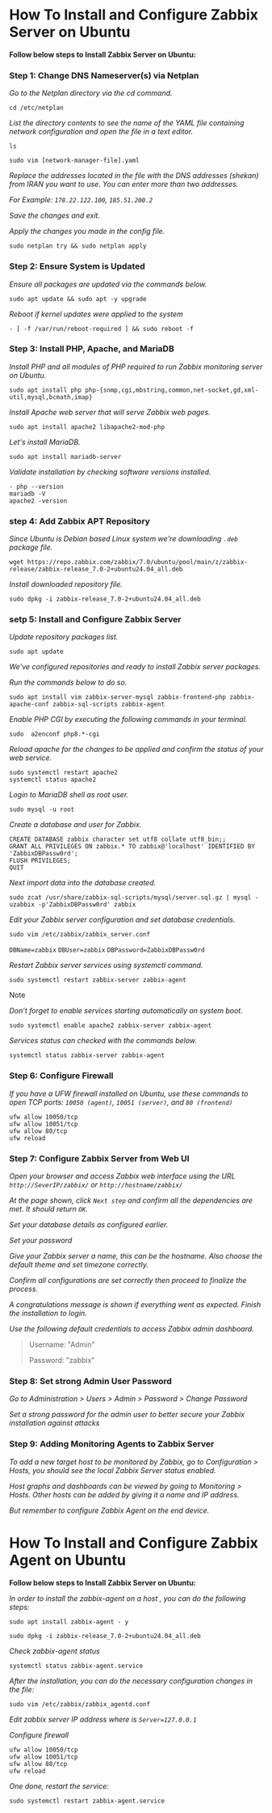 # How To Install and Configure Zabbix Server on Ubuntu #
**Follow below steps to Install Zabbix Server on Ubuntu:**
### Step 1: Change DNS Nameserver(s) via Netplan ###
*Go to the Netplan directory via the cd command.*
```
cd /etc/netplan
```
*List the directory contents to see the name of the YAML file containing network configuration and open the file in a text editor.*
```
ls
```
```
sudo vim [network-manager-file].yaml
```
*Replace the addresses located in the file with the DNS addresses (shekan) from IRAN you want to use. You can enter more than two addresses.*

*For Example: `178.22.122.100`, `185.51.200.2`*

*Save the changes and exit.*

*Apply the changes you made in the config file.*
```
sudo netplan try && sudo netplan apply
```
### Step 2: Ensure System is Updated ###
*Ensure all packages are updated via the commands below.*
```
sudo apt update && sudo apt -y upgrade
```
*Reboot if kernel updates were applied to the system*
```
- [ -f /var/run/reboot-required ] && sudo reboot -f
```
### Step 3: Install PHP, Apache, and MariaDB ###
*Install PHP and all modules of PHP required to run Zabbix monitoring server on Ubuntu.*

```
sudo apt install php php-{snmp,cgi,mbstring,common,net-socket,gd,xml-util,mysql,bcmath,imap}
```
*Install Apache web server that will serve Zabbix web pages.*
```
sudo apt install apache2 libapache2-mod-php
```
*Let's install MariaDB.*
```
sudo apt install mariadb-server
```
*Validate installation by checking software versions installed.*
```
- php --version
mariadb -V
apache2 -version
```
### step 4: Add Zabbix APT Repository ###
*Since Ubuntu is Debian based Linux system we're downloading `.deb` package file.*
```
wget https://repo.zabbix.com/zabbix/7.0/ubuntu/pool/main/z/zabbix-release/zabbix-release_7.0-2+ubuntu24.04_all.deb
```
*Install downloaded repository file.*
```
sudo dpkg -i zabbix-release_7.0-2+ubuntu24.04_all.deb
```
### setp 5: Install and Configure Zabbix Server ###
*Update repository packages list.*
```
sudo apt update
```
*We've configured repositories and ready to install Zabbix server packages.*

*Run the commands below to do so.*
```
sudo apt install vim zabbix-server-mysql zabbix-frontend-php zabbix-apache-conf zabbix-sql-scripts zabbix-agent
```
*Enable PHP CGI by executing the following commands in your terminal.*
```
sudo  a2enconf php8.*-cgi
```
*Reload apache for the changes to be applied and confirm the status of your web service.*
```
sudo systemctl restart apache2
systemctl status apache2
```
*Login to MariaDB shell as _root_ user.*
```
sudo mysql -u root
```
*Create a database and user for Zabbix.*
```
CREATE DATABASE zabbix character set utf8 collate utf8_bin;;
GRANT ALL PRIVILEGES ON zabbix.* TO zabbix@'localhost' IDENTIFIED BY 'ZabbixDBPassw0rd';
FLUSH PRIVILEGES; 
QUIT
```
*Next import data into the database created.*
```
sudo zcat /usr/share/zabbix-sql-scripts/mysql/server.sql.gz | mysql -uzabbix -p'ZabbixDBPassw0rd' zabbix
```
*Edit your Zabbix server configuration and set database credentials.*
```
sudo vim /etc/zabbix/zabbix_server.conf
```
`DBName=zabbix`
`DBUser=zabbix`
`DBPassword=ZabbixDBPassw0rd`

*Restart Zabbix server services using systemctl command.*
```
sudo systemctl restart zabbix-server zabbix-agent
```
> [!NOTE]
*Don’t forget to enable services starting automatically on system boot.*
```
sudo systemctl enable apache2 zabbix-server zabbix-agent
```
*Services status can checked with the commands below.*
```
systemctl status zabbix-server zabbix-agent
```
### Step 6: Configure Firewall ###
*If you have a UFW firewall installed on Ubuntu, use these commands to open TCP ports: `10050 (agent)`, `10051 (server)`, and `80 (frontend)`*
```
ufw allow 10050/tcp
ufw allow 10051/tcp
ufw allow 80/tcp
ufw reload
```
### Step 7: Configure Zabbix Server from Web UI ###
*Open your browser and access Zabbix web interface using the URL `http://SeverIP/zabbix/` or `http://hostname/zabbix/`*

*At the page shown, click `Next step` and confirm all the dependencies are met. It should return `OK`.*

*Set your database details as configured earlier.*

*Set your password*

*Give your Zabbix server a name, this can be the hostname. Also choose the default theme and set timezone correctly.*

*Confirm all configurations are set correctly then proceed to finalize the process.*

*A congratulations message is shown if everything went as expected. Finish the installation to login.*

*Use the following default credentials to access Zabbix admin dashboard.*

> Username: "Admin"
> 
>Password: "zabbix"
### Step 8: Set strong Admin User Password ###
*Go to Administration > Users > Admin > Password > Change Password*

*Set a strong password for the admin user to better secure your Zabbix installation against attacks*
### Step 9: Adding Monitoring Agents to Zabbix Server ###
*To add a new target host to be monitored by Zabbix, go to Configuration > Hosts, you should see the local Zabbix Server status enabled.*

*Host graphs and dashboards can be viewed by going to Monitoring > Hosts. Other hosts can be added by giving it a name and IP address.*

*But remember to configure Zabbix Agent on the end device.*

# How To Install and Configure Zabbix Agent on Ubuntu #
**Follow below steps to Install Zabbix Server on Ubuntu:**

*In order to install the zabbix-agent on a host , you can do the following steps:*
```
sudo apt install zabbix-agent - y
```
```
sudo dpkg -i zabbix-release_7.0-2+ubuntu24.04_all.deb
```
*Check zabbix-agent status*
```
systemctl status zabbix-agent.service
```
*After the installation, you can do the necessary configuration changes in the file:*
```
sudo vim /etc/zabbix/zabbix_agentd.conf
```
*Edit zabbix server IP address where is `Server=127.0.0.1`*

*Configure firewall*
```
ufw allow 10050/tcp
ufw allow 10051/tcp
ufw allow 80/tcp
ufw reload
```
*One done, restart the service:*
```
sudo systemctl restart zabbix-agent.service
```



